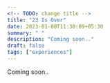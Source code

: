 ```yaml
---
<!-- TODO: change title -->
title: "23 Is Over"
date: 2023-01-08T11:30:09+05:30
summary: " "
description: "Coming soon.."
draft: false
tags: ["experiences"]
---
```


Coming soon..
